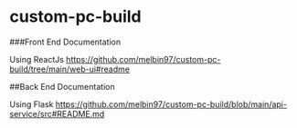 # custom-pc-build

###Front End Documentation

Using ReactJs
https://github.com/melbin97/custom-pc-build/tree/main/web-ui#readme

##Back End Documentation

Using Flask
https://github.com/melbin97/custom-pc-build/blob/main/api-service/src#README.md
